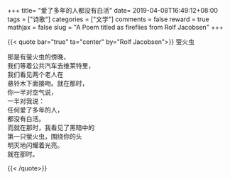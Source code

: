 +++
title= "爱了多年的人都没有白活"
date= 2019-04-08T16:49:12+08:00
tags = ["诗歌"]
categories = ["文学"]
comments = false
reward = true
mathjax = false
slug = "A Poem titled as fireflies from Rolf Jacobsen"
+++

{{< quote bar="true" ta="center" by="Rolf Jacobsen">}}
萤火虫<br>

那是有萤火虫的傍晚，<br>
我们等着公共汽车去维莱特里，<br>
我们看见两个老人在<br>
悬铃木下面接吻。就在那时，<br>
你一半对空气说，<br>
一半对我说：<br>
任何爱了多年的人，<br>
都没有白活。<br>
而就在那时，我看见了黑暗中的<br>
第一只萤火虫，围绕你的头<br>
明灭地闪耀着光亮。<br>
就在那时。<br>

{{< /quote>}}
